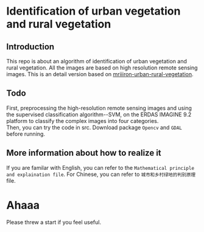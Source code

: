 # Identification of urban vegetation and rural vegetation
## Introduction
This repo is about an algorithm of identification of urban vegetation and rural vegetation. All the images are based on high resolution remote sensing images. This is an detail version based on [mriiiron-urban-rural-vegetation](https://github.com/mriiiron/urban-rural-vegetation).
## Todo
First, preprocessing the high-resolution remote sensing images and using the supervised classification algorithm--SVM, on the ERDAS IMAGINE 9.2 platform to classify the complex images into four categories. <br> 
Then, you can try the code in src. Download package `Opencv` and `GDAL` before running.<br>
## More information about how to realize it
If you are familar with English, you can refer to the `Mathematical principle and explaination file`. For Chinese, you can refer to `城市和乡村绿地的判别原理` file.
# Ahaaa
Please threw a start if you feel useful.
